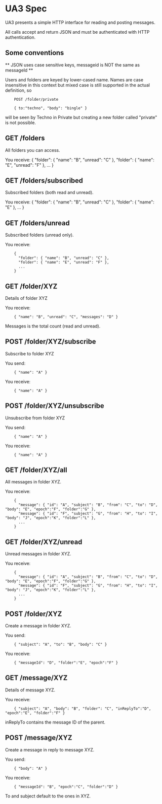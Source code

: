 UA3 Spec
========

UA3 presents a simple HTTP interface for reading and posting messages.

All calls accept and return JSON and must be authenticated with HTTP authentication. 

## Some conventions

** JSON uses case sensitive keys, messageid is NOT the same as messageId **

Users and folders are keyed by lower-cased name. Names are case insensitive in this context but mixed case is still supported in the actual definition, so

        POST /folder/private
        
        { to:"techno", "body": "bingle" }

will be seen by Techno in Private but creating a new folder called "private" is not possible.

## GET /folders

All folders you can access.

You receive:
        {
          "folder": { "name": "B", "unread": "C" },
          "folder": { "name": "E", "unread": "F" },
          ...
        }

## GET /folders/subscribed

Subscribed folders (both read and unread).

You receive:
        { 
          "folder": { "name": "B", "unread": "C" }, 
          "folder": { "name": "E" },
          ...
        }

## GET /folders/unread

Subscribed folders (unread only).

You receive:

        { 
          "folder": { "name": "B", "unread": "C" }, 
          "folder": { "name": "E", "unread": "F" },
          ...
        }

## GET /folder/XYZ

Details of folder XYZ

You receive:

        { "name": "B", "unread": "C", "messages": "D" }

Messages is the total count (read and unread).

## POST /folder/XYZ/subscribe

Subscribe to folder XYZ

You send:

        { "name": "A" }

You receive:

        { "name": "A" }

## POST /folder/XYZ/unsubscribe

Unsubscribe from folder XYZ

You send:

        { "name": "A" }

You receive:

        { "name": "A" }

## GET /folder/XYZ/all

All messages in folder XYZ.

You receive:

        {
          "message": { "id": "A", "subject": "B", "from": "C", "to": "D", "body": "E", "epoch":"F", "folder":"G" },
          "message": { "id": "F", "subject": "G", "from": "H", "to": "I", "body": "J", "epoch":"K", "folder":"L" },
          ...
        }

## GET /folder/XYZ/unread

Unread messages in folder XYZ.

You receive:

        {
          "message": { "id": "A", "subject": "B", "from": "C", "to": "D", "body": "E", "epoch":"F", "folder":"G" },
          "message": { "id": "F", "subject": "G", "from": "H", "to": "I", "body": "J", "epoch":"K", "folder":"L" },
          ...
        }

## POST /folder/XYZ

Create a message in folder XYZ.

You send:

        { "subject": "A", "to": "B", "body": "C" }

You receive:

        { "messageId": "D", "folder":"E", "epoch":"F" }

## GET /message/XYZ

Details of message XYZ.

You receive:

        { "subject": "A", "body": "B", "folder": "C", "inReplyTo":"D", "epoch":"E", "folder":"F" }

inReplyTo contains the message ID of the parent.

## POST /message/XYZ

Create a message in reply to message XYZ. 

You send:

        { "body": "A" }

You receive:

        { "messageId": "B", "epoch":"C", "folder":"D" }

To and subject default to the ones in XYZ.
